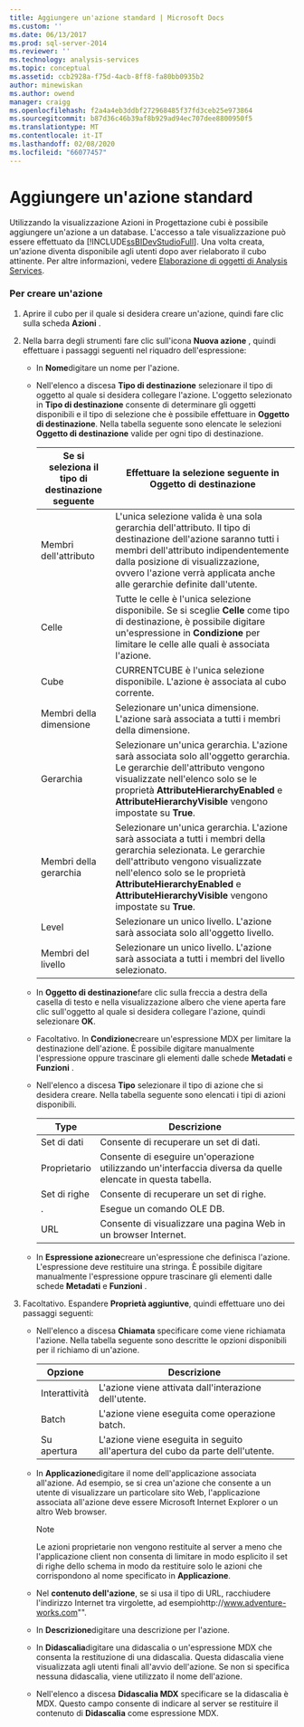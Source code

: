 ```yaml
---
title: Aggiungere un'azione standard | Microsoft Docs
ms.custom: ''
ms.date: 06/13/2017
ms.prod: sql-server-2014
ms.reviewer: ''
ms.technology: analysis-services
ms.topic: conceptual
ms.assetid: ccb2928a-f75d-4acb-8ff8-fa80bb0935b2
author: minewiskan
ms.author: owend
manager: craigg
ms.openlocfilehash: f2a4a4eb3ddbf272968485f37fd3ceb25e973864
ms.sourcegitcommit: b87d36c46b39af8b929ad94ec707dee8800950f5
ms.translationtype: MT
ms.contentlocale: it-IT
ms.lasthandoff: 02/08/2020
ms.locfileid: "66077457"
---
```

# <a name="add-a-standard-action"></a>Aggiungere un'azione standard
  Utilizzando la visualizzazione Azioni in Progettazione cubi è possibile aggiungere un'azione a un database. L'accesso a tale visualizzazione può essere effettuato da [!INCLUDE[ssBIDevStudioFull](../../includes/ssbidevstudiofull-md.md)]. Una volta creata, un'azione diventa disponibile agli utenti dopo aver rielaborato il cubo attinente. Per altre informazioni, vedere [Elaborazione di oggetti di Analysis Services](processing-analysis-services-objects.md).  
  
### <a name="to-create-an-action"></a>Per creare un'azione  
  
1.  Aprire il cubo per il quale si desidera creare un'azione, quindi fare clic sulla scheda **Azioni** .  
  
2.  Nella barra degli strumenti fare clic sull'icona **Nuova azione** , quindi effettuare i passaggi seguenti nel riquadro dell'espressione:  
  
    -   In **Nome**digitare un nome per l'azione.  
  
    -   Nell'elenco a discesa **Tipo di destinazione** selezionare il tipo di oggetto al quale si desidera collegare l'azione. L'oggetto selezionato in **Tipo di destinazione** consente di determinare gli oggetti disponibili e il tipo di selezione che è possibile effettuare in **Oggetto di destinazione**. Nella tabella seguente sono elencate le selezioni **Oggetto di destinazione** valide per ogni tipo di destinazione.  
  
        |Se si seleziona il tipo di destinazione seguente|Effettuare la selezione seguente in Oggetto di destinazione|  
        |---------------------------------------------|---------------------------------------------------|  
        |Membri dell'attributo|L'unica selezione valida è una sola gerarchia dell'attributo. Il tipo di destinazione dell'azione saranno tutti i membri dell'attributo indipendentemente dalla posizione di visualizzazione, ovvero l'azione verrà applicata anche alle gerarchie definite dall'utente.|  
        |Celle|Tutte le celle è l'unica selezione disponibile. Se si sceglie **Celle** come tipo di destinazione, è possibile digitare un'espressione in **Condizione** per limitare le celle alle quali è associata l'azione.|  
        |Cube|CURRENTCUBE è l'unica selezione disponibile. L'azione è associata al cubo corrente.|  
        |Membri della dimensione|Selezionare un'unica dimensione. L'azione sarà associata a tutti i membri della dimensione.|  
        |Gerarchia|Selezionare un'unica gerarchia. L'azione sarà associata solo all'oggetto gerarchia. Le gerarchie dell'attributo vengono visualizzate nell'elenco solo se le proprietà **AttributeHierarchyEnabled** e **AttributeHierarchyVisible** vengono impostate su **True**.|  
        |Membri della gerarchia|Selezionare un'unica gerarchia. L'azione sarà associata a tutti i membri della gerarchia selezionata. Le gerarchie dell'attributo vengono visualizzate nell'elenco solo se le proprietà **AttributeHierarchyEnabled** e **AttributeHierarchyVisible** vengono impostate su **True**.|  
        |Level|Selezionare un unico livello. L'azione sarà associata solo all'oggetto livello.|  
        |Membri del livello|Selezionare un unico livello. L'azione sarà associata a tutti i membri del livello selezionato.|  
  
    -   In **Oggetto di destinazione**fare clic sulla freccia a destra della casella di testo e nella visualizzazione albero che viene aperta fare clic sull'oggetto al quale si desidera collegare l'azione, quindi selezionare **OK**.  
  
    -   Facoltativo. In **Condizione**creare un'espressione MDX per limitare la destinazione dell'azione. È possibile digitare manualmente l'espressione oppure trascinare gli elementi dalle schede **Metadati** e **Funzioni** .  
  
    -   Nell'elenco a discesa **Tipo** selezionare il tipo di azione che si desidera creare. Nella tabella seguente sono elencati i tipi di azioni disponibili.  
  
        |Type|Descrizione|  
        |----------|-----------------|  
        |Set di dati|Consente di recuperare un set di dati.|  
        |Proprietario|Consente di eseguire un'operazione utilizzando un'interfaccia diversa da quelle elencate in questa tabella.|  
        |Set di righe|Consente di recuperare un set di righe.|  
        |.|Esegue un comando OLE DB.|  
        |URL|Consente di visualizzare una pagina Web in un browser Internet.|  
  
    -   In **Espressione azione**creare un'espressione che definisca l'azione. L'espressione deve restituire una stringa. È possibile digitare manualmente l'espressione oppure trascinare gli elementi dalle schede **Metadati** e **Funzioni** .  
  
3.  Facoltativo. Espandere **Proprietà aggiuntive**, quindi effettuare uno dei passaggi seguenti:  
  
    -   Nell'elenco a discesa **Chiamata** specificare come viene richiamata l'azione. Nella tabella seguente sono descritte le opzioni disponibili per il richiamo di un'azione.  
  
        |Opzione|Descrizione|  
        |------------|-----------------|  
        |Interattività|L'azione viene attivata dall'interazione dell'utente.|  
        |Batch|L'azione viene eseguita come operazione batch.|  
        |Su apertura|L'azione viene eseguita in seguito all'apertura del cubo da parte dell'utente.|  
  
    -   In **Applicazione**digitare il nome dell'applicazione associata all'azione. Ad esempio, se si crea un'azione che consente a un utente di visualizzare un particolare sito Web, l'applicazione associata all'azione deve essere Microsoft Internet Explorer o un altro Web browser.  
  
        > [!NOTE]  
        >  Le azioni proprietarie non vengono restituite al server a meno che l'applicazione client non consenta di limitare in modo esplicito il set di righe dello schema in modo da restituire solo le azioni che corrispondono al nome specificato in **Applicazione**.  
  
    -   Nel **contenuto dell'azione**, se si usa il tipo di URL, racchiudere l'indirizzo Internet tra virgolette, ad esempiohttp://www.adventure-works.com"".  
  
    -   In **Descrizione**digitare una descrizione per l'azione.  
  
    -   In **Didascalia**digitare una didascalia o un'espressione MDX che consenta la restituzione di una didascalia. Questa didascalia viene visualizzata agli utenti finali all'avvio dell'azione. Se non si specifica nessuna didascalia, viene utilizzato il nome dell'azione.  
  
    -   Nell'elenco a discesa **Didascalia MDX** specificare se la didascalia è MDX. Questo campo consente di indicare al server se restituire il contenuto di **Didascalia** come espressione MDX.  
  
  
